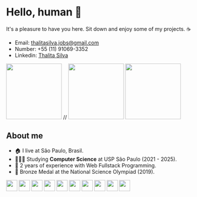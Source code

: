 

#  Hello, human :wave: 
 It's a pleasure to have you here. Sit down and enjoy some of my projects. :coffee:

- Email: thalitasilva.jobs@gmail.com
- Number: +55 (11) 91069-3352
- Linkedin: <a href = "https://www.linkedin.com/in/thalita-alves-da-silva-b55a251b6/"> Thalita Silva </a>
  
<div>
  <img height="150em" src="https://github-readme-stats.vercel.app/api/top-langs/?username=ThalitaRibeirao&layout=compact&theme=midnight-purple"/>
  // <img height="150em" src="https://github-readme-stats.vercel.app/api?username=ThalitaRibeirao&show_icons=true&theme=midnight-purple"/>
  <img height="150em" src="https://github-readme-streak-stats.herokuapp.com/?user=ThalitaRibeirao&theme=midnight-purple"/>
</div>


<h2>About me</h2>

- 🏠 I live at São Paulo, Brasil.
- 👩🏽‍💻 Studying <b>Computer Science</b> at USP São Paulo (2021 - 2025).
- 📝 2 years of experience with Web Fullstack Programming. 
- 🥉 Bronze Medal at the National Science Olympiad (2019).


<div style = "display: inline_block">
  <!-- Linux //-->
  <img align = "center" height = "30" widht = "30" src="https://cdn.jsdelivr.net/gh/devicons/devicon/icons/linux/linux-original.svg" />
  
  <!-- Git //-->
  <img align = "center" height = "30" widht = "30" src="https://cdn.jsdelivr.net/gh/devicons/devicon/icons/git/git-original.svg" />
  
  <!-- C# //-->
  <img align = "center" height = "30" widht = "30" src="https://cdn.jsdelivr.net/gh/devicons/devicon/icons/csharp/csharp-original.svg" />
  
  <!-- Java //-->
  <img align = "center" height = "30" widht = "30" src="https://cdn.jsdelivr.net/gh/devicons/devicon/icons/java/java-original.svg" />
  
  <!-- Python //-->
  <img align = "center" height = "30" widht = "30" src="https://cdn.jsdelivr.net/gh/devicons/devicon/icons/python/python-original.svg" />
  
  <!-- HTML //-->
  <img align = "center" height = "30" widht = "30" src="https://cdn.jsdelivr.net/gh/devicons/devicon/icons/html5/html5-original.svg" />
 
  <!-- CSS //-->
  <img align = "center" height = "30" widht = "30" src= "https://cdn.jsdelivr.net/gh/devicons/devicon/icons/css3/css3-original.svg" />
  
  <!-- Java Script //-->
  <img align = "center" height = "30" widht = "30" src="https://cdn.jsdelivr.net/gh/devicons/devicon/icons/javascript/javascript-original.svg" />
  
   <!-- React //-->
  <img align = "center" height = "30" widht = "30" src="https://cdn.jsdelivr.net/gh/devicons/devicon/icons/react/react-original.svg" />

   <!-- MySQL //-->
  <img align = "center" height = "30" widht = "30" src="https://cdn.jsdelivr.net/gh/devicons/devicon/icons/mysql/mysql-original-wordmark.svg" />
 </div>
